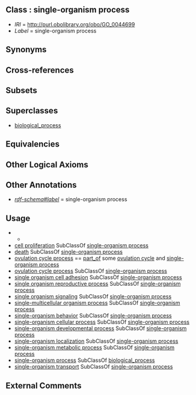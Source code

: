 
## Class : single-organism process

 * *IRI* = http://purl.obolibrary.org/obo/GO_0044699
 * *Label* = single-organism process

## Synonyms


## Cross-references


## Subsets


## Superclasses

 * [biological_process](../../GO/50/GO_0008150.md)

## Equivalencies


## Other Logical Axioms


## Other Annotations

 * *[rdf-schema#label](../../el/rdf-schema#label.md)* = single-organism process

## Usage

 * -
 * [cell proliferation](../../GO/83/GO_0008283.md) SubClassOf [single-organism process](../../GO/99/GO_0044699.md)
 * [death](../../GO/65/GO_0016265.md) SubClassOf [single-organism process](../../GO/99/GO_0044699.md)
 * [ovulation cycle process](../../GO/02/GO_0022602.md) == [part_of](../../BFO/50/BFO_0000050.md) some [ovulation cycle](../../GO/98/GO_0042698.md) and [single-organism process](../../GO/99/GO_0044699.md)
 * [ovulation cycle process](../../GO/02/GO_0022602.md) SubClassOf [single-organism process](../../GO/99/GO_0044699.md)
 * [single organism cell adhesion](../../GO/02/GO_0098602.md) SubClassOf [single-organism process](../../GO/99/GO_0044699.md)
 * [single organism reproductive process](../../GO/02/GO_0044702.md) SubClassOf [single-organism process](../../GO/99/GO_0044699.md)
 * [single organism signaling](../../GO/00/GO_0044700.md) SubClassOf [single-organism process](../../GO/99/GO_0044699.md)
 * [single-multicellular organism process](../../GO/07/GO_0044707.md) SubClassOf [single-organism process](../../GO/99/GO_0044699.md)
 * [single-organism behavior](../../GO/08/GO_0044708.md) SubClassOf [single-organism process](../../GO/99/GO_0044699.md)
 * [single-organism cellular process](../../GO/63/GO_0044763.md) SubClassOf [single-organism process](../../GO/99/GO_0044699.md)
 * [single-organism developmental process](../../GO/67/GO_0044767.md) SubClassOf [single-organism process](../../GO/99/GO_0044699.md)
 * [single-organism localization](../../GO/78/GO_1902578.md) SubClassOf [single-organism process](../../GO/99/GO_0044699.md)
 * [single-organism metabolic process](../../GO/10/GO_0044710.md) SubClassOf [single-organism process](../../GO/99/GO_0044699.md)
 * [single-organism process](../../GO/99/GO_0044699.md) SubClassOf [biological_process](../../GO/50/GO_0008150.md)
 * [single-organism transport](../../GO/65/GO_0044765.md) SubClassOf [single-organism process](../../GO/99/GO_0044699.md)

## External Comments

